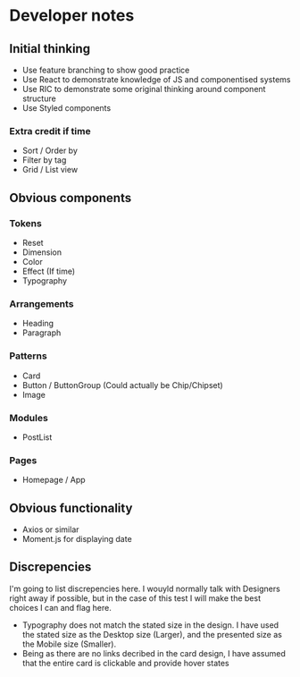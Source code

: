 # Developer notes

## Initial thinking

-   Use feature branching to show good practice
-   Use React to demonstrate knowledge of JS and componentised systems
-   Use RIC to demonstrate some original thinking around component structure
-   Use Styled components

### Extra credit if time

-   Sort / Order by
-   Filter by tag
-   Grid / List view

## Obvious components

### Tokens

-   Reset
-   Dimension
-   Color
-   Effect (If time)
-   Typography

### Arrangements

-   Heading
-   Paragraph

### Patterns

-   Card
-   Button / ButtonGroup (Could actually be Chip/Chipset)
-   Image

### Modules

-   PostList

### Pages

-   Homepage / App

## Obvious functionality

-   Axios or similar
-   Moment.js for displaying date

## Discrepencies

I'm going to list discrepencies here. I wouyld normally talk with Designers right away if possible, but in the case of this test I will make the best choices I can and flag here.

-   Typography does not match the stated size in the design. I have used the stated size as the Desktop size (Larger), and the presented size as the Mobile size (Smaller).
-   Being as there are no links decribed in the card design, I have assumed that the entire card is clickable and provide hover states
